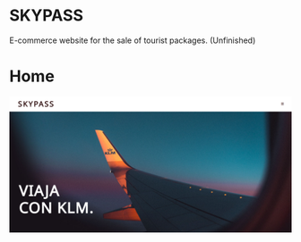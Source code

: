 # SKYPASS

E-commerce website for the sale of tourist packages. (Unfinished)

# Home

![image](https://github.com/maxicassarino/skypass/blob/main/assets/images/inicio.png)
